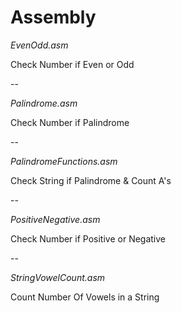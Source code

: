 # Assembly

*EvenOdd.asm*

Check Number if Even or Odd

--

*Palindrome.asm*

Check Number if Palindrome

--

*PalindromeFunctions.asm*

Check String if Palindrome & Count A's

--

*PositiveNegative.asm*

Check Number if Positive or Negative

--

*StringVowelCount.asm*

Count Number Of Vowels in a String
